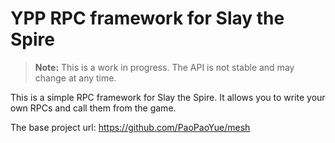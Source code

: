 # YPP RPC framework for Slay the Spire

> **Note:** This is a work in progress. The API is not stable and may change at any time.

This is a simple RPC framework for Slay the Spire. It allows you to write your own RPCs and call them from the game.

The base project url: https://github.com/PaoPaoYue/mesh